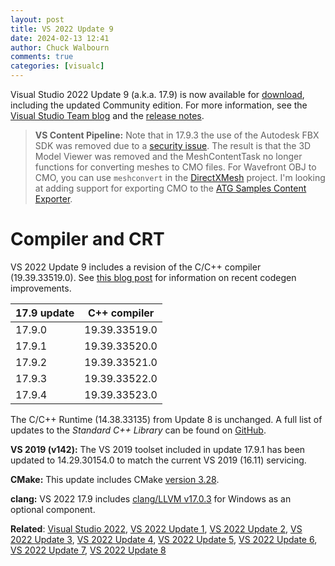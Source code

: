 ```yaml
---
layout: post
title: VS 2022 Update 9
date: 2024-02-13 12:41
author: Chuck Walbourn
comments: true
categories: [visualc]
---
```


Visual Studio 2022 Update 9 (a.k.a. 17.9) is now available for [download](https://visualstudio.microsoft.com/downloads/), including the updated Community edition. For more information, see the [Visual Studio Team blog](https://devblogs.microsoft.com/visualstudio/visual-studio-2022-17-9-now-available/) and the [release notes](https://learn.microsoft.com/en-us/visualstudio/releases/2022/release-notes#17.9.0).

<!--more-->

> **VS Content Pipeline:** Note that in 17.9.3 the use of the Autodesk FBX SDK was removed due to a [security issue](https://msrc.microsoft.com/update-guide/vulnerability/CVE-2023-27911). The result is that the 3D Model Viewer was removed and the MeshContentTask no longer functions for converting meshes to CMO files. For Wavefront OBJ to CMO, you can use `meshconvert` in the [DirectXMesh](https://github.com/microsoft/DirectXMesh) project. I'm looking at adding support for exporting CMO to the [ATG Samples Content Exporter](https://github.com/walbourn/contentexporter/issues/23).

<h1>Compiler and CRT</h1>

VS 2022 Update 9 includes a revision of the C/C++ compiler (19.39.33519.0). See [this blog post](https://devblogs.microsoft.com/cppblog/msvc-backend-updates-since-visual-studio-2022-version-17-3/) for information on recent codegen improvements.

17.9 update | C++ compiler
--|--
17.9.0 | 19.39.33519.0
17.9.1 | 19.39.33520.0
17.9.2 | 19.39.33521.0
17.9.3 | 19.39.33522.0
17.9.4 | 19.39.33523.0

The C/C++ Runtime (14.38.33135) from Update 8 is unchanged. A full list of updates to the *Standard C++ Library* can be found on [GitHub](https://github.com/microsoft/STL/wiki/Changelog#vs-2022-179).

<strong>VS 2019 (v142):</strong> The VS 2019 toolset included in update 17.9.1 has been updated to 14.29.30154.0 to match the current VS 2019 (16.11) servicing.

<strong>CMake:</strong> This update includes CMake [version 3.28](https://cmake.org/cmake/help/v3.28/release/3.28.html).

<strong>clang:</strong> VS 2022 17.9 includes [clang/LLVM v17.0.3](https://releases.llvm.org/17.0.1/docs/ReleaseNotes.html) for Windows as an optional component.

<strong>Related</strong>: <a href="https://walbourn.github.io/visual-studio-2022/">Visual Studio 2022</a>, <a href="https://walbourn.github.io/vs-2022-update-1/">VS 2022 Update 1</a>, <a href="https://walbourn.github.io/vs-2022-update-2/">VS 2022 Update 2</a>, <a href="https://walbourn.github.io/vs-2022-update-3/">VS 2022 Update 3</a>, <a href="https://walbourn.github.io/vs-2022-update-4/">VS 2022 Update 4</a>, <a href="https://walbourn.github.io/vs-2022-update-5/">VS 2022 Update 5</a>, <a href="https://walbourn.github.io/vs-2022-update-6/">VS 2022 Update 6</a>, <a href="https://walbourn.github.io/vs-2022-update-7/">VS 2022 Update 7</a>, <a href="https://walbourn.github.io/vs-2022-update-8/">VS 2022 Update 8</a>
